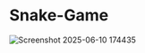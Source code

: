 # Snake-Game

![Screenshot 2025-06-10 174435](https://github.com/user-attachments/assets/0129dc5a-be70-45b0-9e7f-5af63dd3ef04)
